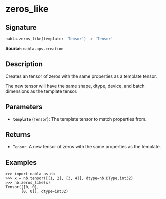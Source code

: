# zeros_like

## Signature

```python
nabla.zeros_like(template: 'Tensor') -> 'Tensor'
```

**Source**: `nabla.ops.creation`

## Description

Creates an tensor of zeros with the same properties as a template tensor.

The new tensor will have the same shape, dtype, device, and batch
dimensions as the template tensor.

## Parameters

- **`template`** (`Tensor`): The template tensor to match properties from.

## Returns

- `Tensor`: A new tensor of zeros with the same properties as the template.

## Examples

```pycon
>>> import nabla as nb
>>> x = nb.tensor([[1, 2], [3, 4]], dtype=nb.DType.int32)
>>> nb.zeros_like(x)
Tensor([[0, 0],
       [0, 0]], dtype=int32)
```
